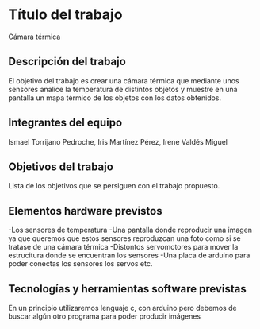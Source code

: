 # Título del trabajo
Cámara térmica
## Descripción del trabajo
El objetivo del trabajo es crear una cámara térmica que mediante unos sensores analice la temperatura de distintos objetos y muestre en una pantalla un mapa térmico de los objetos con los datos obtenidos.

## Integrantes del equipo

Ismael Torrijano Pedroche, Iris Martínez Pérez, Irene Valdés Miguel

## Objetivos del trabajo

Lista de los objetivos que se persiguen con el trabajo propuesto.

## Elementos hardware previstos
-Los sensores de temperatura
-Una pantalla donde reproducir una imagen ya que queremos que estos sensores reproduzcan una foto como si se tratase de una cámara térmica
-Distontos servomotores para mover la estrucitura donde se encuentran los sensores 
-Una placa de arduino para poder conectas los sensores los servos etc.

## Tecnologías y herramientas software previstas
En un principio utilizaremos lenguaje c, con arduino pero debemos de buscar algún otro programa para poder producir imágenes
